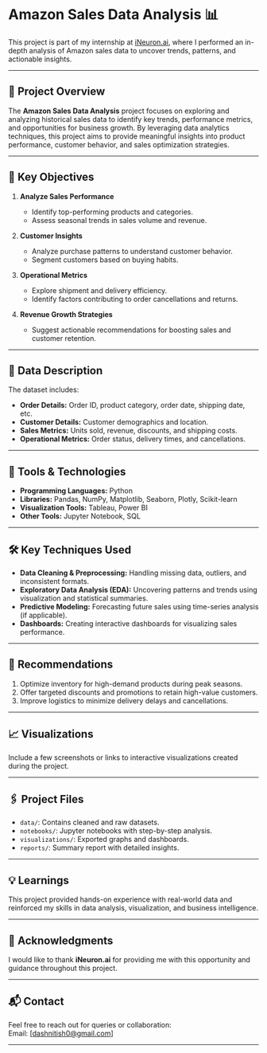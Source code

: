 # Amazon Sales Data Analysis 📊

This project is part of my internship at [iNeuron.ai](https://ineuron.ai), where I performed an in-depth analysis of Amazon sales data to uncover trends, patterns, and actionable insights.

---

## 📌 Project Overview  

The **Amazon Sales Data Analysis** project focuses on exploring and analyzing historical sales data to identify key trends, performance metrics, and opportunities for business growth. By leveraging data analytics techniques, this project aims to provide meaningful insights into product performance, customer behavior, and sales optimization strategies.

---

## 🚀 Key Objectives  

1. **Analyze Sales Performance**  
   - Identify top-performing products and categories.  
   - Assess seasonal trends in sales volume and revenue.

2. **Customer Insights**  
   - Analyze purchase patterns to understand customer behavior.  
   - Segment customers based on buying habits.

3. **Operational Metrics**  
   - Explore shipment and delivery efficiency.  
   - Identify factors contributing to order cancellations and returns.

4. **Revenue Growth Strategies**  
   - Suggest actionable recommendations for boosting sales and customer retention.

---

## 📂 Data Description  

The dataset includes:  
- **Order Details:** Order ID, product category, order date, shipping date, etc.  
- **Customer Details:** Customer demographics and location.  
- **Sales Metrics:** Units sold, revenue, discounts, and shipping costs.  
- **Operational Metrics:** Order status, delivery times, and cancellations.

---

## 🔧 Tools & Technologies  

- **Programming Languages:** Python  
- **Libraries:** Pandas, NumPy, Matplotlib, Seaborn, Plotly, Scikit-learn  
- **Visualization Tools:** Tableau, Power BI  
- **Other Tools:** Jupyter Notebook, SQL  

---

## 🛠️ Key Techniques Used  

- **Data Cleaning & Preprocessing:** Handling missing data, outliers, and inconsistent formats.  
- **Exploratory Data Analysis (EDA):** Uncovering patterns and trends using visualization and statistical summaries.  
- **Predictive Modeling:** Forecasting future sales using time-series analysis (if applicable).  
- **Dashboards:** Creating interactive dashboards for visualizing sales performance.  

---

## 📜 Recommendations  

1. Optimize inventory for high-demand products during peak seasons.  
2. Offer targeted discounts and promotions to retain high-value customers.  
3. Improve logistics to minimize delivery delays and cancellations.  

---

## 📈 Visualizations  

Include a few screenshots or links to interactive visualizations created during the project.

---

## 🖇️ Project Files  

- `data/`: Contains cleaned and raw datasets.  
- `notebooks/`: Jupyter notebooks with step-by-step analysis.  
- `visualizations/`: Exported graphs and dashboards.  
- `reports/`: Summary report with detailed insights.  

---

## 💡 Learnings  

This project provided hands-on experience with real-world data and reinforced my skills in data analysis, visualization, and business intelligence.  

---

## 🙌 Acknowledgments  

I would like to thank **iNeuron.ai** for providing me with this opportunity and guidance throughout this project.  

---

## 📬 Contact  

Feel free to reach out for queries or collaboration:  
Email: [dashnitish0@gmail.com]  

---
